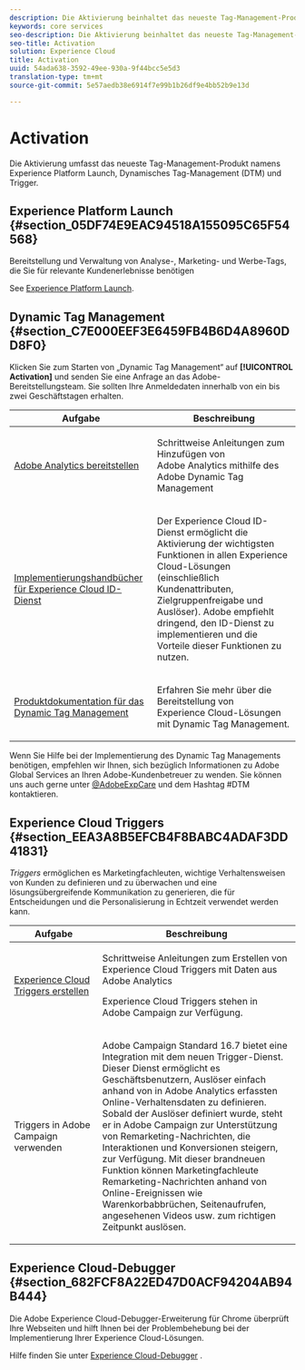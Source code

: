 ```yaml
---
description: Die Aktivierung beinhaltet das neueste Tag-Management-Produkt namens Experience Platform Launch. Dynamic Tag Management (DTM) und Triggers.
keywords: core services
seo-description: Die Aktivierung beinhaltet das neueste Tag-Management-Produkt namens Experience Platform Launch. Dynamic Tag Management (DTM) und Triggers.
seo-title: Activation
solution: Experience Cloud
title: Activation
uuid: 54ada638-3592-49ee-930a-9f44bcc5e5d3
translation-type: tm+mt
source-git-commit: 5e57aedb38e6914f7e99b1b26df9e4bb52b9e13d

---
```



# Activation

Die Aktivierung umfasst das neueste Tag-Management-Produkt namens Experience Platform Launch, Dynamisches Tag-Management (DTM) und Trigger.

## Experience Platform Launch {#section_05DF74E9EAC94518A155095C65F54568}

Bereitstellung und Verwaltung von Analyse-, Marketing- und Werbe-Tags, die Sie für relevante Kundenerlebnisse benötigen

See [Experience Platform Launch](https://docs.adobe.com/content/help/en/launch/using/intro/get-started/quick-start.html).

## Dynamic Tag Management {#section_C7E000EEF3E6459FB4B6D4A8960DD8F0}

Klicken Sie zum Starten von „Dynamic Tag Management“ auf **[!UICONTROL Activation]** und senden Sie eine Anfrage an das Adobe-Bereitstellungsteam. Sie sollten Ihre Anmeldedaten innerhalb von ein bis zwei Geschäftstagen erhalten.

<table id="table_3241FF7CA0B242BFAFC68362A62AA0C7"> 
 <thead> 
  <tr> 
   <th colname="col1" class="entry"> Aufgabe </th> 
   <th colname="col2" class="entry"> Beschreibung </th> 
  </tr> 
 </thead>
 <tbody> 
  <tr> 
   <td colname="col1"> <p> <a href="https://docs.adobe.com/content/help/en/dtm/using/tools/analytics-dtm.html" format="html" scope="external"> Adobe Analytics bereitstellen </a> </p> </td> 
   <td colname="col2"> <p> Schrittweise Anleitungen zum Hinzufügen von Adobe Analytics mithilfe des Adobe Dynamic Tag Management </p> </td> 
  </tr> 
  <tr> 
   <td colname="col1"> <p> <a href="https://docs.adobe.com/content/help/en/id-service/using/implementation-guides/implementation-guides.html" format="html" scope="external"> Implementierungshandbücher für Experience Cloud ID-Dienst </a> </p> </td> 
   <td colname="col2"> <p>Der Experience Cloud ID-Dienst ermöglicht die Aktivierung der wichtigsten Funktionen in allen Experience Cloud-Lösungen (einschließlich Kundenattributen, Zielgruppenfreigabe und Auslöser). Adobe empfiehlt dringend, den ID-Dienst zu implementieren und die Vorteile dieser Funktionen zu nutzen. </p> </td> 
  </tr> 
  <tr> 
   <td colname="col1"> <p> <a href="https://docs.adobe.com/content/help/en/dtm/using/dtm-home.html" format="https" scope="external"> Produktdokumentation für das Dynamic Tag Management </a> </p> </td> 
   <td colname="col2"> <p>Erfahren Sie mehr über die Bereitstellung von Experience Cloud-Lösungen mit Dynamic Tag Management. </p> </td> 
  </tr> 
 </tbody> 
</table>

Wenn Sie Hilfe bei der Implementierung des Dynamic Tag Managements benötigen, empfehlen wir Ihnen, sich bezüglich Informationen zu Adobe Global Services an Ihren Adobe-Kundenbetreuer zu wenden. Sie können uns auch gerne unter [@AdobeExpCare](https://twitter.com/AdobeExpCare) und dem Hashtag #DTM kontaktieren.

## Experience Cloud Triggers {#section_EEA3A8B5EFCB4F8BABC4ADAF3DD41831}

*Triggers* ermöglichen es Marketingfachleuten, wichtige Verhaltensweisen von Kunden zu definieren und zu überwachen und eine lösungsübergreifende Kommunikation zu generieren, die für Entscheidungen und die Personalisierung in Echtzeit verwendet werden kann.

<table id="table_AF6842470172429EA97C9B02163BD0C3"> 
 <thead> 
  <tr> 
   <th colname="col1" class="entry"> Aufgabe </th> 
   <th colname="col2" class="entry"> Beschreibung </th> 
  </tr> 
 </thead>
 <tbody> 
  <tr> 
   <td colname="col1"> <p> <a href="../activation/triggers.md#concept_887B30241B3E4DB0A2553B2996E2D4FB" format="dita" scope="local"> Experience Cloud Triggers erstellen </a> </p> </td> 
   <td colname="col2"> <p> Schrittweise Anleitungen zum Erstellen von Experience Cloud Triggers mit Daten aus Adobe Analytics </p> <p>Experience Cloud Triggers stehen in Adobe Campaign zur Verfügung. </p> </td> 
  </tr> 
  <tr> 
   <td colname="col1"> <p>Triggers in Adobe Campaign verwenden </p> </td> 
   <td colname="col2"> <p> Adobe Campaign Standard 16.7 bietet eine Integration mit dem neuen Trigger-Dienst. Dieser Dienst ermöglicht es Geschäftsbenutzern, Auslöser einfach anhand von in Adobe Analytics erfassten Online-Verhaltensdaten zu definieren. Sobald der Auslöser definiert wurde, steht er in Adobe Campaign zur Unterstützung von Remarketing-Nachrichten, die Interaktionen und Konversionen steigern, zur Verfügung. Mit dieser brandneuen Funktion können Marketingfachleute Remarketing-Nachrichten anhand von Online-Ereignissen wie Warenkorbabbrüchen, Seitenaufrufen, angesehenen Videos usw. zum richtigen Zeitpunkt auslösen. </p> </td> 
  </tr> 
 </tbody> 
</table>


## Experience Cloud-Debugger {#section_682FCF8A22ED47D0ACF94204AB94B444}

Die Adobe Experience Cloud-Debugger-Erweiterung für Chrome überprüft Ihre Webseiten und hilft Ihnen bei der Problembehebung bei der Implementierung Ihrer Experience Cloud-Lösungen.

Hilfe finden Sie unter [Experience Cloud-Debugger](https://docs.adobe.com/content/help/en/debugger/using/experience-cloud-debugger.html) .
